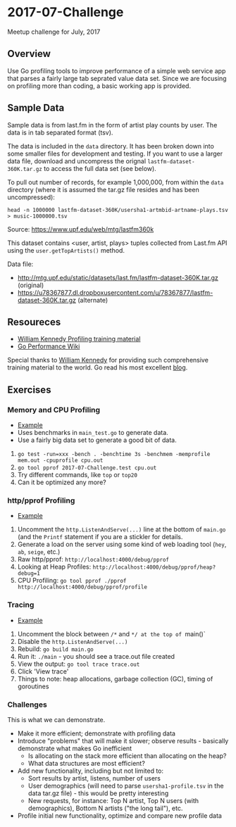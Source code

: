 # 2017-07-Challenge
Meetup challenge for July, 2017

## Overview

Use Go profiling tools to improve performance of a simple web service app that parses a fairly large tab seprated value data set. Since we are focusing on profiling more than coding, a basic working app is provided.


## Sample Data

Sample data is from last.fm in the form of artist play counts by user.  The data is in tab separated format (tsv).

The data is included in the `data` directory. It has been broken down into some smaller files for development and testing. If you want to use a larger data file, download and uncompress the orignal `lastfm-dataset-360K.tar.gz` to access the full data set (see below).

To pull out <n> number of records, for example 1,000,000, from within the `data` directory (where it is assumed the tar.gz file resides and has been uncompressed):

```
head -n 1000000 lastfm-dataset-360K/usersha1-artmbid-artname-plays.tsv > music-1000000.tsv
```

Source: https://www.upf.edu/web/mtg/lastfm360k

This dataset contains <user, artist, plays> tuples collected from Last.fm API using the `user.getTopArtists()` method.

Data file:

* http://mtg.upf.edu/static/datasets/last.fm/lastfm-dataset-360K.tar.gz (original)
* https://u78367877.dl.dropboxusercontent.com/u/78367877/lastfm-dataset-360K.tar.gz (alternate)

## Resoureces

* [William Kennedy Profiling training material](https://github.com/ardanlabs/gotraining/tree/master/topics/go/profiling)
* [Go Performance Wiki](https://github.com/golang/go/wiki/Performance)

Special thanks to [William Kennedy](https://www.ardanlabs.com/) for providing such comprehensive training material to the world. Go read his most excellent [blog](https://www.goinggo.net/).

## Exercises

### Memory and CPU Profiling

* [Example](https://github.com/ardanlabs/gotraining/tree/master/topics/go/profiling/memcpu)
* Uses benchmarks in `main_test.go` to generate data.
* Use a fairly big data set to generate a good bit of data.

1. `go test -run=xxx -bench . -benchtime 3s -benchmem -memprofile mem.out -cpuprofile cpu.out`
2. `go tool pprof 2017-07-Challenge.test cpu.out`
3. Try different commands, like `top` or `top20`
4. Can it be optimized any more?

### http/pprof Profiling

* [Example](https://github.com/ardanlabs/gotraining/blob/master/topics/go/profiling/pprof/README.md)

1. Uncomment the `http.ListenAndServe(...)` line at the bottom of `main.go` (and the `Printf` statement if you are a stickler for details.
2. Generate a load on the server using some kind of web loading tool (`hey`, `ab`, `seige`, etc.)
3. Raw http/pprof: `http://localhost:4000/debug/pprof`
4. Looking at Heap Profiles: `http://localhost:4000/debug/pprof/heap?debug=1`
5. CPU Profiling: `go tool pprof ./pprof http://localhost:4000/debug/pprof/profile`

### Tracing

* [Example](https://github.com/ardanlabs/gotraining/tree/f5a66e4f7a153e4b4f73dd264b8d86835e45efd9/topics/go/profiling/trace)

1. Uncomment the block between `/*` and `*/ at the top of `main()`
2. Disable the `http.ListenAndServe(...)`
3. Rebuild: `go build main.go`
4. Run it: `./main` - you should see a trace.out file created
5. View the output: `go tool trace trace.out`
6. Click 'View trace'
7. Things to note: heap allocations, garbage collection (GC), timing of goroutines

### Challenges

This is what we can demonstrate.

* Make it more efficient; demonstrate with profiling data
* Introduce "problems" that will make it slower; observe results - basically demonstrate what makes Go inefficient
   * Is allocating on the stack more efficient than allocating on the heap?
   * What data structures are most efficient?
* Add new functionality, including but not limited to:
   * Sort results by artist, listens, number of users
   * User demographics (will need to parse `usersha1-profile.tsv` in the data tar.gz file) - this would be pretty interesting
   * New requests, for instance: Top N artist, Top N users (with demographics), Bottom N artists ("the long tail"), etc.
* Profile initial new functionality, optimize and compare new profile data

